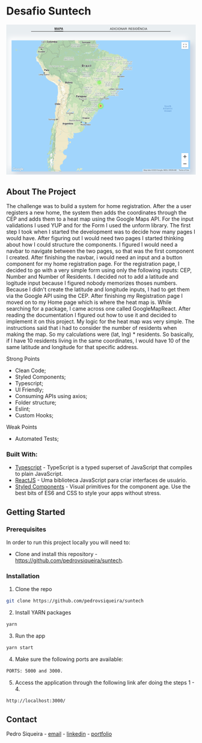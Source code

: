 # Desafio Suntech

![Desafio 2Sow ](/src/assets/suntech.png)

## About The Project

The challenge was to build a system for home registration. After the a user registers a new home, the system then adds the coordinates through the CEP and adds them to a heat map using the Google Maps API. For the input validations I used YUP and for the Form I used the unform library. The first step I took when I started the development was to decide how many pages I would have. After figuring out I would need two pages I started thinking about how I could structure the components. I figured I would need a navbar to navigate between the two pages, so that was the first component I created. After finishing the navbar, i would need an input and a button component for my home registration page. For the registration page, I decided to go with a very simple form using only the following inputs: CEP, Number and Number of Residents. I decided not to add a latitude and logitude input because I figured nobody memorizes thoses numbers. Because I didn't create the latitude and longitude inputs, I had to get them via the Google API using the CEP. After finishing my Registration page I moved on to my Home page which is where the heat map is. While searching for a package, I came across one called GoogleMapReact. After reading the documentation I figured out how to use it and decided to implement it on this project. My logic for the heat map was very simple. The instructions said that i had to consider the number of residents when making the map. So my calculations were (lat, lng) * residents. So basically, if I have 10 residents living in the same coordinates, I would have 10 of the same latitude and longitude for that specific address. 

Strong Points
- Clean Code;
- Styled Components;
- Typescript;
- UI Friendly;
- Consuming APIs using axios;
- Folder structure;
- Eslint;
- Custom Hooks;

Weak Points
- Automated Tests;


### Built With:

- [Typescript](https://www.typescriptlang.org/) - TypeScript is a typed superset of JavaScript that compiles to plain JavaScript.
- [ReactJS](https://pt-br.reactjs.org/) - Uma biblioteca JavaScript para criar interfaces de usuário.
- [Styled Components](https://styled-components.com/) - Visual primitives for the component age. Use the best bits of ES6 and CSS to style your apps without stress.

<!-- GETTING STARTED -->

## Getting Started

<!-- PLACEHOLDER FOR PROJECT OVERVIEW -->

### Prerequisites

In order to run this project locally you will need to:

- Clone and install this repository - https://github.com/pedrovsiqueira/suntech.

### Installation

1. Clone the repo

```sh
git clone https://github.com/pedrovsiqueira/suntech
```

2. Install YARN packages

```sh
yarn
```

3. Run the app

```sh
yarn start
```

4. Make sure the following ports are available:

```sh
PORTS: 5000 and 3000.
```

5. Access the application through the following link afer doing the steps 1 - 4.

```sh
http://localhost:3000/
```

<!-- CONTACT -->

## Contact

Pedro Siqueira - [email](mailto:pedro.v.siqueira@gmail.com) - [linkedin](https://www.linkedin.com/in/pedrovsiqueira/) - [portfolio](http://pedrosiqueira.com.br/)
